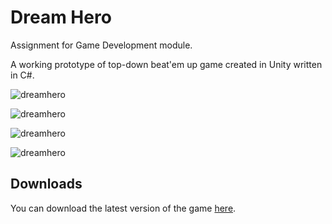 # Dream Hero
Assignment for Game Development module.

A working prototype of top-down beat'em up game created in Unity written in C#.

![dreamhero](https://user-images.githubusercontent.com/97088842/218361561-a3d18aaf-a74c-49df-94a4-a135ecf124ae.png)

![dreamhero](https://user-images.githubusercontent.com/97088842/218361566-86e0c203-45ef-45c7-bb60-2ffcbdc966ef.png)

![dreamhero](https://user-images.githubusercontent.com/97088842/218361570-82185c1e-46c6-4060-8258-c144609f29bc.png)

![dreamhero](https://user-images.githubusercontent.com/97088842/218361573-31985ef3-8937-4d30-a0e4-6178691ba262.png)

## Downloads
You can download the latest version of the game [here](https://github.com/OpenHogwarts/hogwarts/blob/master/ProjectSettings/ProjectVersion.txt).
